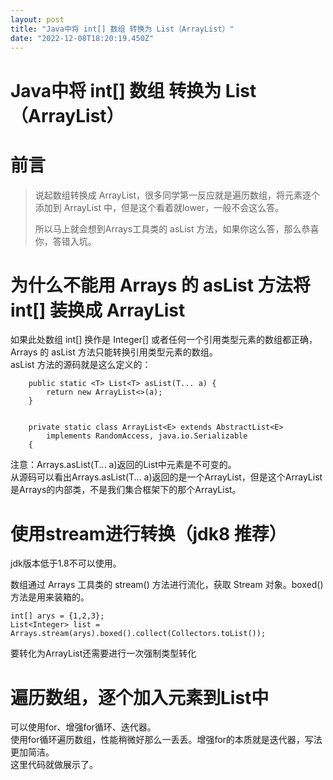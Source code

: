 ```yaml
---
layout: post
title: "Java中将 int[] 数组 转换为 List（ArrayList）"
date: "2022-12-08T18:20:19.450Z"
---
```

Java中将 int\[\] 数组 转换为 List（ArrayList）
=====================================

前言
==

> 说起数组转换成 ArrayList，很多同学第一反应就是遍历数组，将元素逐个添加到 ArrayList 中，但是这个看着就lower，一般不会这么答。
> 
> 所以马上就会想到Arrays工具类的 asList 方法，如果你这么答，那么恭喜你，答错入坑。

为什么不能用 Arrays 的 asList 方法将 int\[\] 装换成 ArrayList
================================================

如果此处数组 int\[\] 换作是 Integer\[\] 或者任何一个引用类型元素的数组都正确，Arrays 的 asList 方法只能转换引用类型元素的数组。  
asList 方法的源码就是这么定义的：

        public static <T> List<T> asList(T... a) {
            return new ArrayList<>(a);
        }
    
    
        private static class ArrayList<E> extends AbstractList<E>
            implements RandomAccess, java.io.Serializable
        {
    

注意：Arrays.asList(T... a)返回的List中元素是不可变的。  
从源码可以看出Arrays.asList(T... a)返回的是一个ArrayList，但是这个ArrayList是Arrays的内部类，不是我们集合框架下的那个ArrayList。

使用stream进行转换（jdk8 推荐）
=====================

jdk版本低于1.8不可以使用。

数组通过 Arrays 工具类的 stream() 方法进行流化，获取 Stream 对象。boxed()方法是用来装箱的。

    int[] arys = {1,2,3};
    List<Integer> list = Arrays.stream(arys).boxed().collect(Collectors.toList());
    

要转化为ArrayList还需要进行一次强制类型转化

遍历数组，逐个加入元素到List中
=================

可以使用for、增强for循环、迭代器。  
使用for循环遍历数组，性能稍微好那么一丢丢。增强for的本质就是迭代器，写法更加简洁。  
这里代码就做展示了。